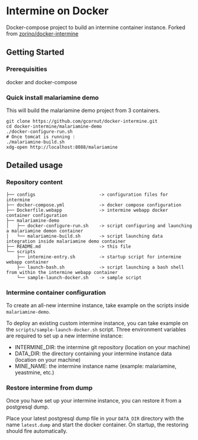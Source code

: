 # Intermine on Docker

Docker-compose project to build an intermine container instance.
Forked from [zorino/docker-intermine](https://github.com/zorino/docker-intermine)

## Getting Started

### Prerequisities

docker and docker-compose

### Quick install malariamine demo

This will build the malariamine demo project from 3 containers.

```
git clone https://github.com/gcornut/docker-intermine.git
cd docker-intermine/malariamine-demo
./docker-configure-run.sh
# Once tomcat is running :
./malariamine-build.sh
xdg-open http://localhost:8088/malariamine
```

## Detailed usage

### Repository content

```
├── configs                        -> configuration files for intermine
├── docker-compose.yml             -> docker compose configuration
├── Dockerfile.webapp              -> intermine webapp docker container configuration
├── malariamine-demo
│   ├── docker-configure-run.sh    -> script configuring and launching a malariamine demon container
│   └── malariamine-build.sh       -> script launching data integration inside malariamine demo container
├── README.md                      -> this file
└── scripts
    ├── intermine-entry.sh         -> startup script for intermine webapp container
    ├── launch-bash.sh             -> script launching a bash shell from within the intermine webapp container
    └── sample-launch-docker.sh    -> sample script
```

### Intermine container configuration

To create an all-new intermine instance, take example on the scripts inside ```malariamine-demo```.

To deploy an existing custom intermine instance, you can take example on the ```scripts/sample-launch-docker.sh``` script.
Three environment variables are required to set up a new intermine instance:
- INTERMINE_DIR: the intermine git repository (location on your machine)
- DATA_DIR: the directory containing your intermine instance data (location on your machine)
- MINE_NAME: the intermine instance name (example: malariamine, yeastmine, etc.)

### Restore intermine from dump

Once you have set up your intermine instance, you can restore it from a postgresql dump.

Place your latest postgresql dump file  in your ```DATA_DIR``` directory with the name ```latest.dump``` and start the docker container. On startup, the restoring should fire automatically.
